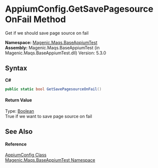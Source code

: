 # AppiumConfig.GetSavePagesourceOnFail Method 
 

Get if we should save page source on fail

**Namespace:**&nbsp;<a href="MAQS_5/Appium_AUTOGENERATED/Magenic-Maqs-BaseAppiumTest_Namespace">Magenic.Maqs.BaseAppiumTest</a><br />**Assembly:**&nbsp;Magenic.Maqs.BaseAppiumTest (in Magenic.Maqs.BaseAppiumTest.dll) Version: 5.3.0

## Syntax

**C#**<br />
``` C#
public static bool GetSavePagesourceOnFail()
```


#### Return Value
Type: <a href="http://msdn2.microsoft.com/en-us/library/a28wyd50" target="_blank">Boolean</a><br />True if we want to save page source on fail

## See Also


#### Reference
<a href="MAQS_5/Appium_AUTOGENERATED/AppiumConfig_Class">AppiumConfig Class</a><br /><a href="MAQS_5/Appium_AUTOGENERATED/Magenic-Maqs-BaseAppiumTest_Namespace">Magenic.Maqs.BaseAppiumTest Namespace</a><br />